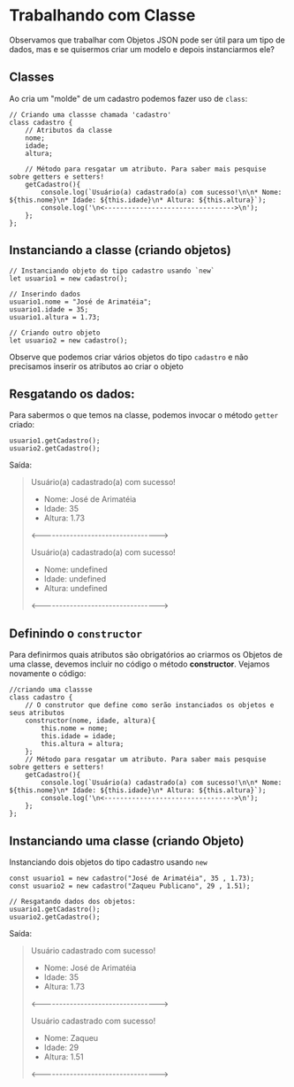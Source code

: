 # Trabalhando com Classe

Observamos que trabalhar com Objetos JSON pode ser útil para um tipo de dados, mas e se quisermos criar um modelo e depois instanciarmos ele?

## Classes

Ao cria um "molde" de um cadastro podemos fazer uso de `class`:

```
// Criando uma classse chamada 'cadastro'
class cadastro {
    // Atributos da classe
	nome;
    idade;
    altura;

    // Método para resgatar um atributo. Para saber mais pesquise sobre getters e setters!
    getCadastro(){
    	console.log(`Usuário(a) cadastrado(a) com sucesso!\n\n* Nome: ${this.nome}\n* Idade: ${this.idade}\n* Altura: ${this.altura}`);
        console.log('\n<--------------------------------->\n');    
    };
};
```

## Instanciando a classe (criando objetos)

```
// Instanciando objeto do tipo cadastro usando `new`
let usuario1 = new cadastro();

// Inserindo dados
usuario1.nome = "José de Arimatéia";
usuario1.idade = 35;
usuario1.altura = 1.73;

// Criando outro objeto
let usuario2 = new cadastro();
```

Observe que podemos criar vários objetos do tipo `cadastro` e não precisamos inserir os atributos ao criar o objeto

## Resgatando os dados:

Para sabermos o que temos na classe, podemos invocar o método `getter` criado:

```
usuario1.getCadastro();
usuario2.getCadastro();
```
Saída:

> Usuário(a) cadastrado(a) com sucesso!
> 
> * Nome: José de Arimatéia
> * Idade: 35
> * Altura: 1.73
> 
> <--------------------------------->
> 
> Usuário(a) cadastrado(a) com sucesso!
> 
> * Nome: undefined
> * Idade: undefined
> * Altura: undefined
> 
> <--------------------------------->

## Definindo o `constructor`

Para definirmos quais atributos são obrigatórios ao criarmos os Objetos de uma classe, devemos incluir no código o método **constructor**. Vejamos novamente o código:

```
//criando uma classse
class cadastro {
	// O construtor que define como serão instanciados os objetos e seus atributos
    constructor(nome, idade, altura){
    	this.nome = nome;
        this.idade = idade;
        this.altura = altura;
    };
    // Método para resgatar um atributo. Para saber mais pesquise sobre getters e setters!
    getCadastro(){
    	console.log(`Usuário(a) cadastrado(a) com sucesso!\n\n* Nome: ${this.nome}\n* Idade: ${this.idade}\n* Altura: ${this.altura}`);
        console.log('\n<--------------------------------->\n');
    };
};
```

## Instanciando uma classe (criando Objeto)

Instanciando dois objetos do tipo cadastro usando `new`

```
const usuario1 = new cadastro("José de Arimatéia", 35 , 1.73);
const usuario2 = new cadastro("Zaqueu Publicano", 29 , 1.51);

// Resgatando dados dos objetos:
usuario1.getCadastro();
usuario2.getCadastro();
```
Saída:

> Usuário cadastrado com sucesso!
>
> * Nome: José de Arimatéia
> * Idade: 35
> * Altura: 1.73
>
> <--------------------------------->
>
> Usuário cadastrado com sucesso!
>
> * Nome: Zaqueu
> * Idade: 29
> * Altura: 1.51
>
> <--------------------------------->